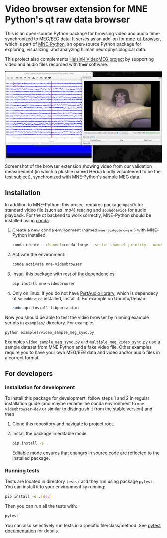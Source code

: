 # Video browser extension for MNE Python's qt raw data browser

This is an open-source Python package for browsing video and audio time-synchronized to MEG/EEG data.
It serves as an add-on for [mne-qt-browser](https://github.com/mne-tools/mne-qt-browser), which is part
of [MNE-Python](https://mne.tools/stable/), an open-source Python package for exploring, visualizing,
and analyzing human neurophysiological data.

This project also complements [Helsinki VideoMEG project](https://github.com/Helsinki-VideoMEG-Project)
by supporting video and audio files recorded with their software.

![VideoMEG browser screenshot](browser_screenshot.png)
Screenshot of the browser extension showing video from our validation measurement (in which a plushie named Herba kindly
volunteered to be the test subject), synchronized with MNE-Python's sample MEG data.

## Installation

In addition to MNE-Python, this project requires package `OpenCV` for standard video file (such as .mp4) reading
and `sounddevice` for audio playback. For the qt backend to work correctly, MNE-Python should be installed using
[conda](https://github.com/conda/conda?tab=readme-ov-file).

1. Create a new conda environment (named `mne-videobrowser`) with MNE-Python installed.

   ```bash
   conda create --channel=conda-forge --strict-channel-priority --name=mne-videobrowser mne
   ```

2. Activate the environment:

   ```bash
   conda activate mne-videobrowser
   ```

3. Install this package with rest of the dependencies:

   ```bash
   pip install mne-videobrowser
   ```

4. Only on linux: If you do not have [PortAudio library](https://www.portaudio.com/), which is
dependecy of `sounddevice` installed, install it. For example on Ubuntu/Debian:

   ```bash
   sudo apt install libportaudio2
   ```

Now you should be able to test the video browser by running example scripts in `examples/` directory. For example:

```bash
python examples/video_sample_meg_sync.py
```

Examples `video_sample_meg_sync.py` and `multiple_meg_video_sync.py` use a sample dataset from MNE Python and a fake video file.
Other examples require you to have your own MEG/EEG data and video and/or audio files in a correct format.

## For developers

### Installation for development

To install this package for development, follow steps 1 and 2 in regular installation guide
(and maybe rename the conda environment to `mne-videobrowser-dev` or similar to distinguish it from the
stable version) and then

1. Clone this repository and navigate to project root.

2. Install the package in editable mode.

   ```bash
   pip install -e .
   ```

   Editable mode ensures that changes in source code are reflected to the installed package.

### Running tests

Tests are located in directory `tests/` and they run using package `pytest`. You can install it to your environment by running:

```bash
pip install -e .[dev]
```

Then you can run all the tests with:

```bash
pytest
```

You can also selectively run tests in a specific file/class/method. See [pytest documentation](https://docs.pytest.org/en/stable/how-to/usage.html) for details.
